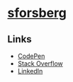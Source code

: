 # [sforsberg](@sforsberg)

## Links

* [CodePen](https://codepen.io/sforsberg)
* [Stack Overflow](https://stackoverflow.com/users/1514049/segfault)
* [LinkedIn](https://www.linkedin.com/in/sebastian-p-forsberg/)
